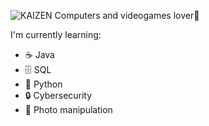 ![KAIZEN](https://github.com/su-Kaizen/Su-Kaizen/assets/130379639/2d2964b8-ea1d-425c-bc8b-04af2dffb2df)
Computers and videogames lover👾

I'm currently learning:
- ☕ Java
- 🗄️ SQL
- 🐍 Python
- 🔒 Cybersecurity
- 📸 Photo manipulation




<!--
**su-Kaizen/Su-Kaizen** is a ✨ _special_ ✨ repository because its `README.md` (this file) appears on your GitHub profile.

Here are some ideas to get you started:

- 🔭 I’m currently working on ...
- 🌱 I’m currently learning ...
- 👯 I’m looking to collaborate on ...
- 🤔 I’m looking for help with ...
- 💬 Ask me about ...
- 📫 How to reach me: ...![Uploading KAIZEN.png…]()

- 😄 Pronouns: ...
- ⚡ Fun fact: ...
-->
